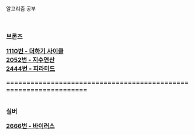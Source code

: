 알고리즘 공부

</br><h3>브론즈

[1110번 - 더하기 사이클](https://github.com/Cms4187/Algorithm/blob/main/BackJoon/Bronze/Number_Cycle.py)</br>
[2052번 - 지수연산](https://github.com/Cms4187/Algorithm/blob/main/BackJoon/Bronze/Number_Cal.py)</br>
[2444번 - 피라미드](https://github.com/Cms4187/Algorithm/blob/main/BackJoon/Bronze/Pyramid.py)</br>

=================================================================

</br>실버

[2666번 - 바이러스](https://github.com/Cms4187/Algorithm/blob/main/BackJoon/Silver/Virus.py)</br>
